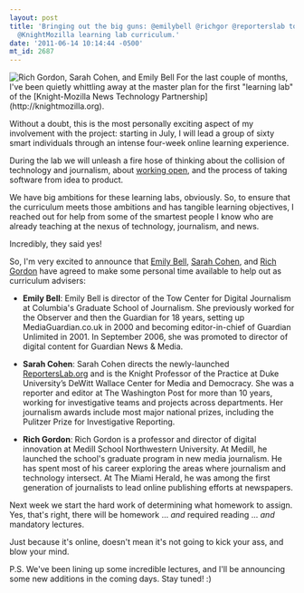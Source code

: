 ```yaml
---
layout: post
title: 'Bringing out the big guns: @emilybell @richgor @reporterslab to advise on
  @KnightMozilla learning lab curriculum.'
date: '2011-06-14 10:14:44 -0500'
mt_id: 2687
---
```


<img src="http://phillipadsmith.com/files/rich_sarah_emily.jpg" alt="Rich Gordon, Sarah Cohen, and Emily Bell" />
For the last couple of months, I've been quietly whittling away at the master plan for the first "learning lab" of the [Knight-Mozilla News Technology Partnership](http://knightmozilla.org).

Without a doubt, this is the most personally exciting aspect of my involvement with the project: starting in July, I will lead a group of sixty smart individuals through an intense four-week online learning experience.

During the lab we will unleash a fire hose of thinking about the collision of technology and journalism, about [working open](http://openmatt.wordpress.com/2011/04/06/how-to-work-open/), and the process of taking software from idea to product.

We have big ambitions for these learning labs, obviously. So, to ensure that the curriculum meets those ambitions and has tangible learning objectives, I reached out for help from some of the smartest people I know who are already teaching at the nexus of technology, journalism, and news.

Incredibly, they said yes!

So, I'm very excited to announce that [Emily Bell](https://twitter.com/#!/emilybell), [Sarah Cohen](https://twitter.com/#!/reporterslab), and [Rich Gordon](https://twitter.com/#!/richgor) have agreed to make some personal time available to help out as curriculum advisers:

* **Emily Bell**: Emily Bell is director of the Tow Center for Digital Journalism at Columbia's Graduate School of Journalism. She previously worked for the Observer and then the Guardian for 18 years, setting up MediaGuardian.co.uk in 2000 and becoming editor-in-chief of Guardian Unlimited in 2001. In September 2006, she was promoted to director of digital content for Guardian News & Media.

* **Sarah Cohen**: Sarah Cohen directs the newly-launched [ReportersLab.org](http://reporterslab.org/) and is the Knight Professor of the Practice at Duke University’s DeWitt Wallace Center for Media and Democracy. She was a reporter and editor at The Washington Post for more than 10 years, working for investigative teams and projects across departments. Her journalism awards include most major national prizes, including the Pulitzer Prize for Investigative Reporting.

* **Rich Gordon**: Rich Gordon is a professor and director of digital innovation at Medill School Northwestern University. At Medill, he launched the school's graduate program in new media journalism. He has spent most of his career exploring the areas where journalism and technology intersect. At The Miami Herald, he was among the first generation of journalists to lead online publishing efforts at newspapers.

Next week we start the hard work of determining what homework to assign. Yes, that's right, there will be homework ... *and* required reading ... *and* mandatory lectures.

Just because it's online, doesn't mean it's not going to kick your ass, and blow your mind.

P.S. We've been lining up some incredible lectures, and I'll be announcing some new additions in the coming days. Stay tuned!  :)
